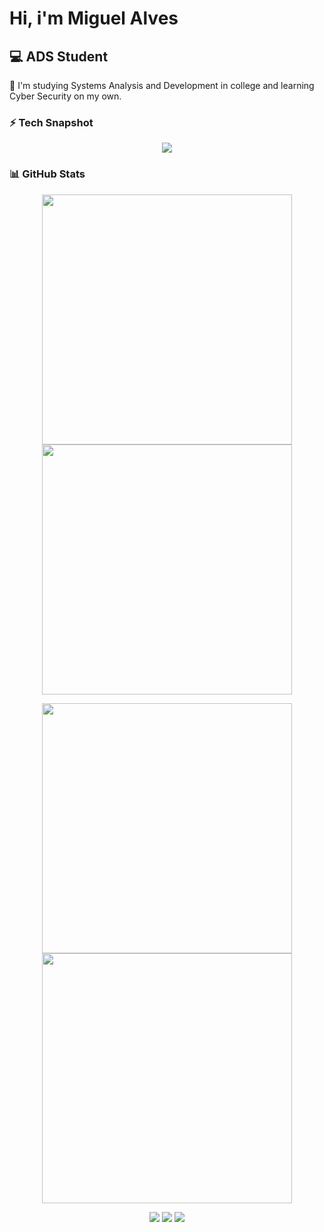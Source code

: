 # Hi, i'm Miguel Alves  

## 💻 ADS Student

🎈 I'm studying Systems Analysis and Development in college and learning Cyber Security on my own. 


### ⚡ Tech Snapshot  

<p align="center">
  <img src="https://skillicons.dev/icons?i=html,css,c,cs,linux" />
</p>

### 📊 GitHub Stats  

<p align="center">
  <img src="https://github-readme-stats.vercel.app/api?username=yM4T4&show_icons=true&theme=dark" width="400">
  <img src="https://github-readme-streak-stats.herokuapp.com?user=yM4T4&theme=dark&hide_border=true" width="400">
</p>


<p align="center">
  <img src="https://github-profile-summary-cards.vercel.app/api/cards/repos-per-language?username=yM4T4&theme=dark" width="400">
  <img src="https://github-profile-summary-cards.vercel.app/api/cards/most-commit-language?username=yM4T4&theme=dark" width="400">
</p>


<p align="center">
  <a href="https://www.instagram.com/mgl_alvesc/" target="_blank" style="text-decoration: none;">
    <img src="https://img.shields.io/badge/-Instagram-%23E4405F?style=for-the-badge&logo=instagram&logoColor=white">
  </a>  
  <a href="mailto:miguelalves123costa@gmail.com" style="text-decoration: none;">
    <img src="https://img.shields.io/badge/-Gmail-%23333?style=for-the-badge&logo=gmail&logoColor=white">
  </a>
  <a href="https://www.linkedin.com/in/miguelalvescosta/" target="_blank" style="text-decoration: none;">
    <img src="https://img.shields.io/badge/-LinkedIn-%230077B5?style=for-the-badge&logo=linkedin&logoColor=white">
  </a>
</p>







